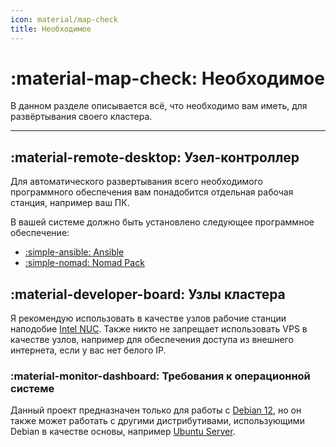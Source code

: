 ```yaml
---
icon: material/map-check
title: Необходимое
---
```


# :material-map-check: Необходимое

В данном разделе описывается всё, что необходимо вам иметь, для развёртывания своего кластера.

---

## :material-remote-desktop: Узел-контроллер

Для автоматического развертывания всего необходимого программного обеспечения вам понадобится отдельная рабочая станция, например ваш ПК.

В вашей системе должно быть установлено следующее программное обеспечение:

- [:simple-ansible: Ansible](https://www.ansible.com/)
- [:simple-nomad: Nomad Pack](https://github.com/hashicorp/nomad-pack)

## :material-developer-board: Узлы кластера

Я рекомендую использовать в качестве узлов рабочие станции наподобие [Intel NUC](https://en.wikipedia.org/wiki/Next_Unit_of_Computing).
Также никто не запрещает использовать VPS в качестве узлов, например для обеспечения доступа из внешнего интернета, если у вас нет белого IP.

### :material-monitor-dashboard: Требования к операционной системе

Данный проект предназначен только для работы с [Debian 12](https://www.debian.org/releases/stable/releasenotes.ru.html),
но он также может работать с другими дистрибутивами, использующими Debian в качестве основы, например [Ubuntu Server](https://ubuntu.com/download/server).
